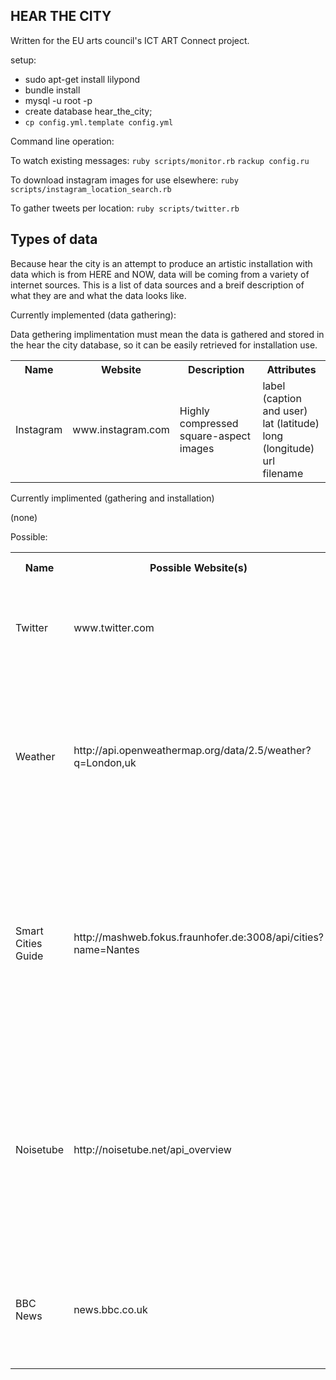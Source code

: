 HEAR THE CITY
-------------

Written for the EU arts council's ICT ART Connect project.

setup:

* sudo apt-get install lilypond
* bundle install
* mysql -u root -p
* create database hear_the_city;
* `cp config.yml.template config.yml`

Command line operation: 

To watch existing messages:
`ruby scripts/monitor.rb`
`rackup config.ru`

To download instagram images for use elsewhere:
`ruby scripts/instagram_location_search.rb`

To gather tweets per location:
`ruby scripts/twitter.rb`

Types of data
-------------

Because hear the city is an attempt to produce an artistic installation with data which is from HERE and NOW, data will be coming from a variety of internet sources. This is a list of data sources and a breif description of what they are and what the data looks like.

Currently implemented (data gathering):

Data gethering implimentation must mean the data is gathered and stored in the hear the city database, so it can be easily retrieved for installation use.

<table>
  <tr>
    <th>Name</th>
    <th>Website</th>
    <th>Description</th>
    <th>Attributes</th>
  </tr>
  <tr>
    <td>Instagram</td>
    <td>www.instagram.com</td>
    <td>Highly compressed square-aspect images</td>
    <td>
      label (caption and user)<br/>
      lat (latitude)<br/>
      long (longitude)<br/>
      url<br/>
      filename<br/>
    </td>
  </tr>
</table>

Currently implimented (gathering and installation)

(none)

Possible:

<table>
  <tr>
    <th>Name</th>
    <th>Possible Website(s)</th>
    <th>Description</th>
    <th>Possible<br/>Attributes</th>
  </tr>
  <tr>
    <td>Twitter</td>
    <td>www.twitter.com</td>
    <td>Short (up to 140 character) messages - things being said about that place</td>
    <td>
      tweet<br/>
      user<br/>
      lat<br/>
      long<br/>
    </td>
  </tr>
  <tr>
    <td>Weather</td>
    <td>http://api.openweathermap.org/data/2.5/weather?q=London,uk</td>
    <td>Weather data for the current time and place</td>
    <td>
      sunrise<br/>
      sunset<br/>
      weather summary (e.g. rain)<br/>
      temperature (also min and max)<br/>
      pressure<br/>
      humidity<br/>
      wind speed and direction<br/>
      amount of rain
    </td>
  </tr>
  <tr>
    <td>Smart Cities Guide</td>
    <td>http://mashweb.fokus.fraunhofer.de:3008/api/cities?name=Nantes</td>
    <td>General city and point of interest information, seems limited. (does not include Brussels or London, or anywhere in England or Belgium)</td>
    <td>
      <h4>City</h4>
      long<br/>
      lat<br/>
      description<br/>
      name<br/>
      image (url)<br/>
      <h4>POI</h4>
      name<br/>
      description<br/>
      image<br/>
      long<br/>
      lat
    </td>
  </tr>  
  <tr>
    <td>Noisetube</td>
    <td>http://noisetube.net/api_overview</td>
    <td>Noise level measurements in a given city - not sure about this, it looks good for finding past levels and change over time. Less so for here and now. Mostly this would be one figure. "how loud is here?"</td>
    <td>
      (noise measurements)<br/>
      lat<br/>
      long<br/>
      tags<br/>
      l (would appear to be actual noise level, possibly decibels)
    </td>
  </tr>
  <tr>
    <td>BBC News</td>
    <td>news.bbc.co.uk</td>
    <td>News RSS feeds, this get's fairly localised within the UK (counties and large cities), not so for Brussels.</td>
    <td>
      Healine<br/>
      sub-header (short paragraph)<br/>
      main body<br/>
      time posted
    </td>
    
  </tr>

</table>


